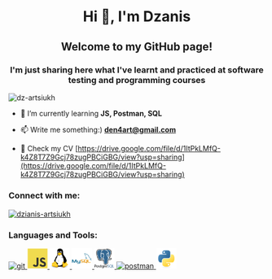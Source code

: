 <h1 align="center">Hi 👋, I'm Dzanis</h1>
<h2 align="center">Welcome to my GitHub page!</h2>
<h3 align="center">I'm just sharing here what I've learnt and practiced at software testing and programming courses</h3>

<p align="left"> <img src="https://komarev.com/ghpvc/?username=dz-artsiukh&label=Profile%20views&color=0e75b6&style=flat" alt="dz-artsiukh" /> </p>

- 🌱 I’m currently learning **JS, Postman, SQL**

- 📫 Write me something:) **den4art@gmail.com** 

- 📄 Check my CV [https://drive.google.com/file/d/1ItPkLMfQ-k4Z8T7Z9Gcj78zugPBCiGBG/view?usp=sharing](https://drive.google.com/file/d/1ItPkLMfQ-k4Z8T7Z9Gcj78zugPBCiGBG/view?usp=sharing)

<h3 align="left">Connect with me:</h3>
<p align="left">
<a href="https://linkedin.com/in/dzianis-artsiukh" target="blank"><img align="center" src="https://raw.githubusercontent.com/rahuldkjain/github-profile-readme-generator/master/src/images/icons/Social/linked-in-alt.svg" alt="dzianis-artsiukh" height="30" width="40" /></a>
</p>

<h3 align="left">Languages and Tools:</h3>
<p align="left"> <a href="https://git-scm.com/" target="_blank" rel="noreferrer"> <img src="https://www.vectorlogo.zone/logos/git-scm/git-scm-icon.svg" alt="git" width="40" height="40"/> </a> <a href="https://developer.mozilla.org/en-US/docs/Web/JavaScript" target="_blank" rel="noreferrer"> <img src="https://raw.githubusercontent.com/devicons/devicon/master/icons/javascript/javascript-original.svg" alt="javascript" width="40" height="40"/> </a> <a href="https://www.linux.org/" target="_blank" rel="noreferrer"> <img src="https://raw.githubusercontent.com/devicons/devicon/master/icons/linux/linux-original.svg" alt="linux" width="40" height="40"/> </a> <a href="https://www.mysql.com/" target="_blank" rel="noreferrer"> <img src="https://raw.githubusercontent.com/devicons/devicon/master/icons/mysql/mysql-original-wordmark.svg" alt="mysql" width="40" height="40"/> </a> <a href="https://www.postgresql.org" target="_blank" rel="noreferrer"> <img src="https://raw.githubusercontent.com/devicons/devicon/master/icons/postgresql/postgresql-original-wordmark.svg" alt="postgresql" width="40" height="40"/> </a> <a href="https://postman.com" target="_blank" rel="noreferrer"> <img src="https://www.vectorlogo.zone/logos/getpostman/getpostman-icon.svg" alt="postman" width="40" height="40"/> </a> <a href="https://www.python.org" target="_blank" rel="noreferrer"> <img src="https://raw.githubusercontent.com/devicons/devicon/master/icons/python/python-original.svg" alt="python" width="40" height="40"/> </a> </p>
